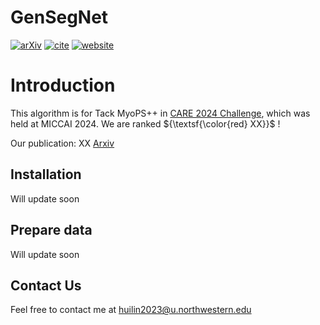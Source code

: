 # GenSegNet 
[![arXiv](https://img.shields.io/badge/arXiv-2311.12437-blue)](XX)
 [![cite](https://img.shields.io/badge/cite-BibTex-yellow)](XX)
[![website](https://img.shields.io/badge/Challenge%20website-50d13d)](https://www.zmic.org.cn/care_2024/track4/)
 

# Introduction
This algorithm is for Tack MyoPS++ in [CARE 2024 Challenge](https://www.zmic.org.cn/care_2024/track4/), which was held at MICCAI 2024. We are ranked ${\textsf{\color{red} XX}}$ !

Our publication: XX [Arxiv](XX)


## Installation
Will update soon
## Prepare data
Will update soon
## Contact Us
Feel free to contact me at huilin2023@u.northwestern.edu
